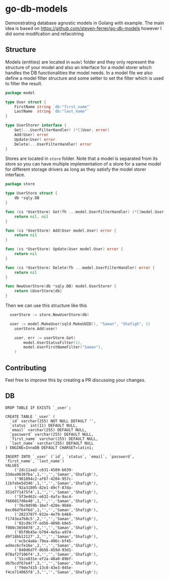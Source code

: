 # go-db-models

Demonstrating database agnostic models in Golang with example. The main idea is based on https://github.com/steven-ferrer/go-db-models however I did some modifcation and refacotring

## Structure

Models (entities) are located in `model` folder and they only represent the structure of your model and also an interface for a model storer which handles the DB functionalities the model needs. In a model file we also define a model filter structure and some setter to set the filter which is used to filter the result.

```go
package model

type User struct {
	FirstName string `db:"first_name"`
	LastName  string `db:"last_name"`
}

type UserStorer interface {
	Get(...UserFilterHandler) (*[]User, error)
	Add(User) error
	Update(User) error
	Delete(...UserFilterHandler) error
}
```

Stores are located in `store` folder. Note that a model is separated from its store so you can have multiple implementation of a store for a same model for different  storage drivers as long as they satisfy the model storer interface. 

```go
package store

type UserStore struct {
	db *sqly.DB
}

func (cs *UserStore) Get(fh ...model.UserFilterHandler) (*[]model.User, error) {
	return nil, nil
}

func (cs *UserStore) Add(User model.User) error {
	return nil
}

func (cs *UserStore) Update(User model.User) error {
	return nil
}

func (cs *UserStore) Delete(fh ...model.UserFilterHandler) error {
	return nil
}

func NewUserStore(db *sqly.DB) model.UserStorer {
	return &UserStore{db}
}
```

Then we can use this structure like this
```go
  userStore := store.NewUserStore(db)

  user := model.MakeUser(sqld.MakeUUID(), "Saman", "Shafigh", 1)
	userStore.Add(user)

	user, err := userStore.Get(
		model.UserStatusFilter(1),
		model.UserFirstNameFilter("Saman"),
	)
```


## Contributing

Feel free to improve this by creating a PR discussing your changes.


## DB 

```
DROP TABLE IF EXISTS `_user`;

CREATE TABLE `_user` (
  `id` varchar(255) NOT NULL DEFAULT '',
  `status` int(11) DEFAULT NULL,
  `email` varchar(255) DEFAULT NULL,
  `password` varchar(255) DEFAULT NULL,
  `first_name` varchar(255) DEFAULT NULL,
  `last_name` varchar(255) DEFAULT NULL
) ENGINE=InnoDB DEFAULT CHARSET=latin1;

INSERT INTO `_user` (`id`, `status`, `email`, `password`, `first_name`, `last_name`)
VALUES
	('2dc11aa2-c631-4509-b639-33dea9636fba',1,'','','Saman','Shafigh'),
	('981894c2-af67-4204-957c-11bfebe5d346',1,'','','Saman','Shafigh'),
	('92a31895-82e1-49cf-87da-351d771475f4',1,'','','Saman','Shafigh'),
	('5f3e462c-e632-4afa-9ac4-f666017d6e48',1,'','','Saman','Shafigh'),
	('76c0459b-16e7-420e-9b84-6ec06df64f6d',1,'','','Saman','Shafigh'),
	('2823787f-832e-4e79-b468-f1743ea7b8c5',2,'','','Saman','Shafigh'),
	('02cd9c7f-ed56-4090-b8e5-f080c3656078',2,'','','Saman','Shafigh'),
	('05f0b45e-b704-4e5a-a974-d9f18bb12127',2,'','','Saman','Shafigh'),
	('ecbc4a6e-79ea-496c-bf45-ad4ec6cfe16e',2,'','','Saman','Shafigh'),
	('840d6d7f-0b56-459d-93d1-078af2f106f4',3,'','','Saman','Shafigh'),
	('51ce831e-ef2a-48a0-89bf-db7bcdf67e4f',3,'','','Saman','Shafigh'),
	('f9de7415-13c0-43e3-945e-f4ce714065f8',3,'','','Saman','Shafigh');
```